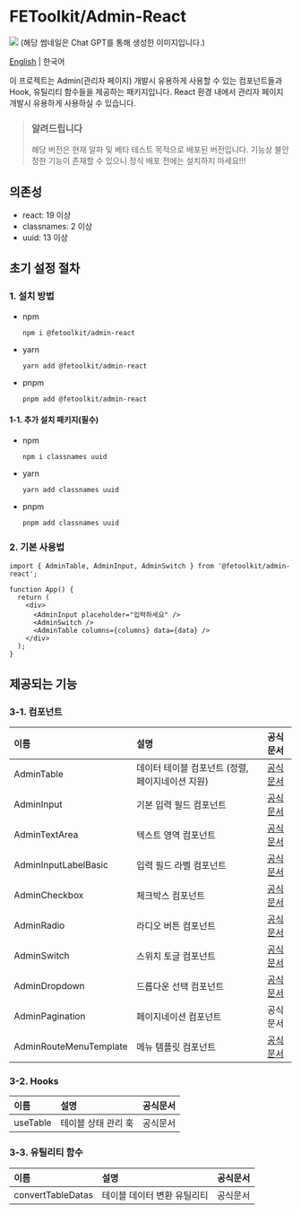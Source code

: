 # FEToolkit/Admin-React

![](https://fejumvuajiwc28287693.gcdn.ntruss.com/fetoolkit/fetoolkit_thumbnail.png)
(해당 썸네일은 Chat GPT를 통해 생성한 이미지입니다.)

[English](./README.md) | 한국어

이 프로젝트는 Admin(관리자 페이지) 개발시 유용하게 사용할 수 있는 컴포넌트들과 Hook, 유틸리티 함수들을 제공하는 패키지입니다. React 환경 내에서 관리자 페이지 개발시 유용하게 사용하실 수 있습니다.

> ### 알려드립니다
>
> 해당 버전은 현재 알파 및 베타 테스트 목적으로 배포된 버전입니다. 기능상 불안정한 기능이 존재할 수 있으니 정식 배포 전에는 설치하지 마세요!!!

## 의존성

- react: 19 이상
- classnames: 2 이상
- uuid: 13 이상

## 초기 설정 절차

### 1. 설치 방법

- npm
  ```
  npm i @fetoolkit/admin-react
  ```
- yarn
  ```
  yarn add @fetoolkit/admin-react
  ```
- pnpm
  ```
  pnpm add @fetoolkit/admin-react
  ```

#### 1-1. 추가 설치 패키지(필수)

- npm
  ```
  npm i classnames uuid
  ```
- yarn
  ```
  yarn add classnames uuid
  ```
- pnpm
  ```
  pnpm add classnames uuid
  ```

### 2. 기본 사용법

```tsx
import { AdminTable, AdminInput, AdminSwitch } from '@fetoolkit/admin-react';

function App() {
  return (
    <div>
      <AdminInput placeholder="입력하세요" />
      <AdminSwitch />
      <AdminTable columns={columns} data={data} />
    </div>
  );
}
```

## 제공되는 기능

### 3-1. 컴포넌트

| 이름                   | 설명                                             |                      공식문서                       |
| :--------------------- | :----------------------------------------------- | :-------------------------------------------------: |
| AdminTable             | 데이터 테이블 컴포넌트 (정렬, 페이지네이션 지원) |      [공식문서](./docs/ko/component_table.md)       |
| AdminInput             | 기본 입력 필드 컴포넌트                          |      [공식문서](./docs/ko/component_input.md)       |
| AdminTextArea          | 텍스트 영역 컴포넌트                             |     [공식문서](./docs/ko/component_textarea.md)     |
| AdminInputLabelBasic   | 입력 필드 라벨 컴포넌트                          | [공식문서](./docs/ko/component_inputlabel_basic.md) |
| AdminCheckbox          | 체크박스 컴포넌트                                |     [공식문서](./docs/ko/component_checkbox.md)     |
| AdminRadio             | 라디오 버튼 컴포넌트                             |      [공식문서](./docs/ko/component_radio.md)       |
| AdminSwitch            | 스위치 토글 컴포넌트                             |      [공식문서](./docs/ko/component_switch.md)      |
| AdminDropdown          | 드롭다운 선택 컴포넌트                           |     [공식문서](./docs/ko/component_dropdown.md)     |
| AdminPagination        | 페이지네이션 컴포넌트                            |                      공식문서                       |
| AdminRouteMenuTemplate | 메뉴 템플릿 컴포넌트                             |   [공식문서](./docs/ko/component_menutemplate.md)   |

### 3-2. Hooks

| 이름     | 설명                | 공식문서 |
| :------- | :------------------ | :------: |
| useTable | 테이블 상태 관리 훅 | 공식문서 |

### 3-3. 유틸리티 함수

| 이름              | 설명                        | 공식문서 |
| :---------------- | :-------------------------- | :------: |
| convertTableDatas | 테이블 데이터 변환 유틸리티 | 공식문서 |
